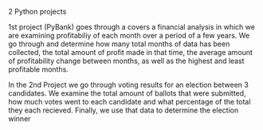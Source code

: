 2 Python projects

1st project (PyBank) goes through a covers a financial analysis in which we are examining profitabiliy of each month over a period of a few years.
We go through and determine how many total months of data has been collected, the total amount of profit made in that time, the average amount of profitability change between months, as well as the highest and least profitable months.

In the 2nd Project we go through voting results for an election between 3 candidates.
We examine the total amount of ballots that were submitted, how much votes went to each candidate and what percentage of the total they each recieved. Finally, we use that data to determine the election winner 
